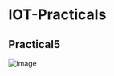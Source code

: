 # IOT-Practicals
## Practical5
![image](https://github.com/user-attachments/assets/9c7d8db0-9515-4df8-b9a0-397e0ed2fdf8)
